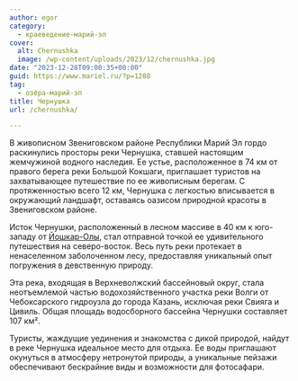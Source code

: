 ```yaml
---
author: egor
category:
  - краеведение-марий-эл
cover:
  alt: Chernushka
  image: /wp-content/uploads/2023/12/chernushka.jpg
date: "2023-12-28T09:00:35+00:00"
guid: https://www.mariel.ru/?p=1288
tag:
  - озёра-марий-эл
title: Чернушка
url: /chernushka/

---
```

В живописном Звениговском районе Республики Марий Эл гордо раскинулись просторы реки Чернушка, ставшей настоящим жемчужиной водного наследия. Ее устье, расположенное в 74 км от правого берега реки Большой Кокшаги, приглашает туристов на захватывающее путешествие по ее живописным берегам. С протяженностью всего 12 км, Чернушка с легкостью вписывается в окружающий ландшафт, оставаясь оазисом природной красоты в Звениговском районе.

Исток Чернушки, расположенный в лесном массиве в 40 км к юго-западу от [Йошкар-Олы](/yoshkar-ola/), стал отправной точкой ее удивительного путешествия на северо-восток. Весь путь реки протекает в ненаселенном заболоченном лесу, предоставляя уникальный опыт погружения в девственную природу.

Эта река, входящая в Верхневолжский бассейновый округ, стала неотъемлемой частью водохозяйственного участка реки Волги от Чебоксарского гидроузла до города Казань, исключая реки Свияга и Цивиль. Общая площадь водосборного бассейна Чернушки составляет 107 км².

Туристы, жаждущие уединения и знакомства с дикой природой, найдут в реке Чернушка идеальное место для отдыха. Ее воды приглашают окунуться в атмосферу нетронутой природы, а уникальные пейзажи обеспечивают бескрайние виды и возможности для фотосафари.
